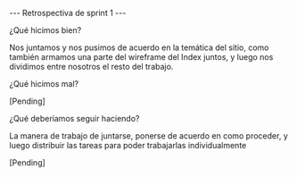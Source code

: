 --- Retrospectiva de sprint 1 ---

¿Qué hicimos bien?

Nos juntamos y nos pusimos de acuerdo en la temática del sitio, como también armamos una parte del wireframe del Index juntos, y luego nos dividimos entre nosotros el resto del trabajo.

¿Qué hicimos mal?

[Pending]

¿Qué deberíamos seguir haciendo?

La manera de trabajo de juntarse, ponerse de acuerdo en como proceder, y luego distribuir las tareas para poder trabajarlas individualmente

[Pending]
